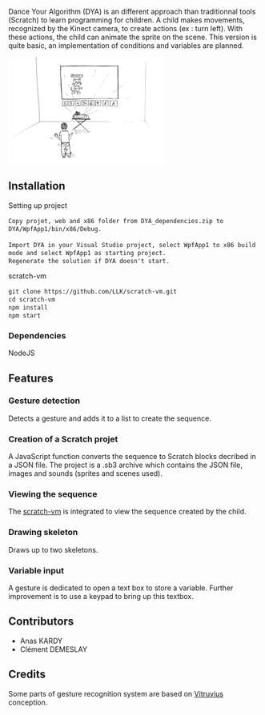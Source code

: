 Dance Your Algorithm (DYA) is an different approach than traditionnal tools (Scratch) to learn programming for children.
A child makes movements, recognized by the Kinect camera, to create actions (ex : turn left). With these actions, the child can animate the sprite on
the scene. This version is quite basic, an implementation of conditions and variables are planned.

![DYA](https://raw.githubusercontent.com/vince012/danceYourAlgorithm/master/position_camera.PNG)

## Installation

Setting up project

	Copy projet, web and x86 folder from DYA_dependencies.zip to DYA/WpfApp1/bin/x86/Debug.

	Import DYA in your Visual Studio project, select WpfApp1 to x86 build mode and select WpfApp1 as starting project.
	Regenerate the solution if DYA doesn't start.

scratch-vm

	git clone https://github.com/LLK/scratch-vm.git
	cd scratch-vm
	npm install
	npm start
	
### Dependencies

NodeJS
	
## Features
### Gesture detection
        
Detects a gesture and adds it to a list to create the sequence.

### Creation of a Scratch projet

A JavaScript function converts the sequence to Scratch blocks decribed in a JSON file. The project is a .sb3 archive
which contains the JSON file, images and sounds (sprites and scenes used).

### Viewing the sequence

The [scratch-vm](https://github.com/LLK/scratch-vm) is integrated to view the sequence created by the child.

### Drawing skeleton

Draws up to two skeletons.

### Variable input

A gesture is dedicated to open a text box to store a variable. Further improvement is to use a keypad to
bring up this textbox.

## Contributors

* Anas KARDY
* Clément DEMESLAY

## Credits

Some parts of gesture recognition system are based on [Vitruvius](https://github.com/LightBuzz/Vitruvius) conception.
